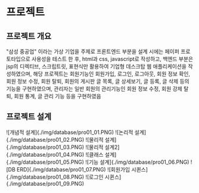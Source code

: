 # 프로젝트
## 프로젝트 개요
"삼성 중공업" 이라는 가상 기업을 주제로 프론트엔드 부분을 설계 시에는 페이퍼 프로토타입으로 사용성을 테스트 한 후, html과 css, javascript로 작성하고, 백엔드 부분은 jsp의 디렉티브, 스크립트릿, 표현식만 활용하여 기업형 데스크탑 웹 애플리케이션을 작성하였으며, 해당 프로젝트는 회원기능인 회원가입, 로그인, 로그아웃, 회원 정보 확인, 회원 정보 수정, 회원 탈퇴, 회원의 게시판 글 목록, 글 상세보기, 글 등록, 글 삭제 등의 기능을 구현하였으며, 관리자는 일반 회원의 관리기능인 회원 정보 수정, 회원 강제 탈퇴, 회원 통계, 글 관리 기능 등을 구현하였음

## 프로젝트 설계
![개념적 설계]{./img/database/pro01_01.PNG)
![논리적 설계]{./img/database/pro01_02.PNG)
![물리적 설계]{./img/database/pro01_03.PNG)
![물리적 설계2]{./img/database/pro01_04.PNG)
![클래스 설계]{./img/database/pro01_05.PNG)
![기능 설계]{./img/database/pro01_06.PNG)
![DB ERD]{./img/database/pro01_07.PNG)
![회원가입 시퀸스]{./img/database/pro01_08.PNG)
![로그인 시퀸스]{./img/database/pro01_09.PNG)